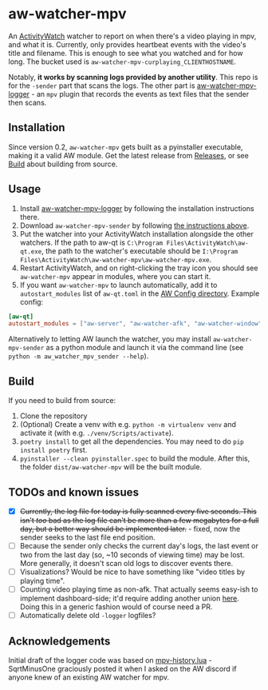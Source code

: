 # aw-watcher-mpv
An [ActivityWatch](https://github.com/ActivityWatch/activitywatch) watcher to report on when there's a video playing in mpv, and what it is.
Currently, only provides heartbeat events with the video's title and filename. This is enough to see what you watched and for how long.
The bucket used is `aw-watcher-mpv-curplaying_CLIENTHOSTNAME`.

Notably, **it works by scanning logs provided by another utility**. This repo is for the `-sender` part that scans the logs. The other part is [aw-watcher-mpv-logger](https://github.com/RundownRhino/aw-watcher-mpv-logger) - an `mpv` plugin that records the events as text files that the sender then scans.

## Installation
Since version 0.2, `aw-watcher-mpv` gets built as a pyinstaller executable, making it a valid AW module. Get the latest release from [Releases](https://github.com/RundownRhino/aw-watcher-mpv-sender/releases/latest), or see [Build](#build) about building from source.

## Usage
1. Install [aw-watcher-mpv-logger](https://github.com/RundownRhino/aw-watcher-mpv-logger) by following the installation instructions there.
2. Download `aw-watcher-mpv-sender` by following [the instructions above](#installation).
3. Put the watcher into your ActivityWatch installation alongside the other watchers. If the path to aw-qt is `C:\Program Files\ActivityWatch\aw-qt.exe`, the path to the watcher's executable should be `I:\Program Files\ActivityWatch\aw-watcher-mpv\aw-watcher-mpv.exe`.
4. Restart ActivityWatch, and on right-clicking the tray icon you should see `aw-watcher-mpv` appear in modules, where you can start it.
5. If you want `aw-watcher-mpv` to launch automatically, add it to `autostart_modules` list of `aw-qt.toml` in the [AW Config directory](https://docs.activitywatch.net/en/latest/directories.html#config). Example config:
```toml
[aw-qt]
autostart_modules = ["aw-server", "aw-watcher-afk", "aw-watcher-window", "aw-watcher-mpv"]
```

Alternatively to letting AW launch the watcher, you may install `aw-watcher-mpv-sender` as a python module and launch it via the command line (see `python -m aw_watcher_mpv_sender --help`).

## Build
If you need to build from source:
1. Clone the repository
2. (Optional) Create a venv with e.g. `python -m virtualenv venv` and activate it (with e.g. `./venv/Scripts/activate`).
3. `poetry install` to get all the dependencies. You may need to do `pip install poetry` first.
4. `pyinstaller --clean pyinstaller.spec` to build the module.
After this, the folder `dist/aw-watcher-mpv` will be the built module.

## TODOs and known issues
- [X] ~~Currently, the log file for today is fully scanned every five seconds. This isn't *too* bad as the log file can't be more than a few megabytes for a full day, but a better way should be implemented later.~~ - fixed, now the sender seeks to the last file end position.
- [ ] Because the sender only checks the current day's logs, the last event or two from the last day (so, ~10 seconds of viewing time) may be lost. More generally, it doesn't scan old logs to discover events there.
- [ ] Visualizations? Would be nice to have something like "video titles by playing time".
- [ ] Counting video playing time as non-afk. That actually seems easy-ish to implement dashboard-side; it'd require adding another union [here](https://github.com/ActivityWatch/aw-webui/blob/74778e06d2ad702ff3e60582f28b3fda043f0488/src/queries.ts#L124-L130). Doing this in a generic fashion would of course need a PR.
- [ ] Automatically delete old `-logger` logfiles?

## Acknowledgements
Initial draft of the logger code was based on [mpv-history.lua](https://github.com/SqrtMinusOne/dotfiles/blob/d093e755fd97a88157d10f4df7353a1729071ee5/.config/mpv/scripts/mpv-history.lua) - SqrtMinusOne graciously posted it when I asked on the AW discord if anyone knew of an existing AW watcher for mpv.